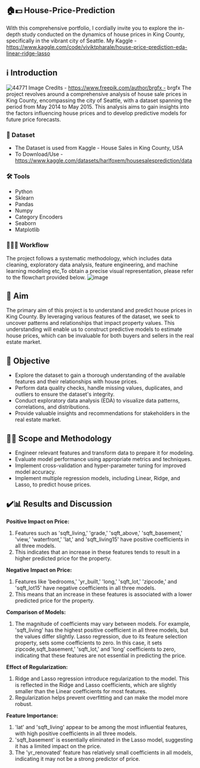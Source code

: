 ## 🏠💵 House-Price-Prediction 
With this comprehensive portfolio, I cordially invite you to explore the in-depth study conducted on the dynamics of house prices in King County, specifically in the vibrant city of Seattle.
My Kaggle - https://www.kaggle.com/code/viviktpharale/house-price-prediction-eda-linear-ridge-lasso

## ℹ️ Introduction
![44771](https://github.com/Vivikt-573/House-Price-Prediction---Regression-Models/assets/148704966/87e87c0f-aef0-45e7-a527-c3310da0afc0)
Image Credits - https://www.freepik.com/author/brgfx - brgfx
The project revolves around a comprehensive analysis of house sale prices in King County, encompassing the city of Seattle, with a dataset spanning the period from May 2014 to May 2015. This analysis aims to gain insights into the factors influencing house prices and to develop predictive models for future price forecasts.

### 💾 Dataset
- The Dataset is used from Kaggle - House Sales in King County, USA
- To Download/Use - https://www.kaggle.com/datasets/harlfoxem/housesalesprediction/data

### 🛠️ Tools
- Python
- Sklearn
- Pandas
- Numpy
- Category Encoders
- Seaborn
- Matplotlib

### 👨🏻‍💻 Workflow
The project follows a systematic methodology, which includes data cleaning, exploratory data analysis, feature engineering, and machine learning modeling etc,To obtain a precise visual representation, please refer to the flowchart provided below. 
![image](https://github.com/Vivikt-573/House-Price-Prediction---Regression-Models/assets/148704966/38f391c1-be3f-4ab0-9bf1-f979521e3bc6)



## 🎯 Aim

The primary aim of this project is to understand and predict house prices in King County. By leveraging various features of the dataset, we seek to uncover patterns and relationships that impact property values. This understanding will enable us to construct predictive models to estimate house prices, which can be invaluable for both buyers and sellers in the real estate market.


## 📌 Objective

- Explore the dataset to gain a thorough understanding of the available features and their relationships with house prices.
- Perform data quality checks, handle missing values, duplicates, and outliers to ensure the dataset's integrity.
- Conduct exploratory data analysis (EDA) to visualize data patterns, correlations, and distributions.
- Provide valuable insights and recommendations for stakeholders in the real estate market.


## 🧑‍🔬 Scope and Methodology

- Engineer relevant features and transform data to prepare it for modeling.
- Evaluate model performance using appropriate metrics and techniques.
- Implement cross-validation and hyper-parameter tuning for improved model accuracy.
- Implement multiple regression models, including Linear, Ridge, and Lasso, to predict house prices.

## ✔️📊 Results and Discussion

**Positive Impact on Price:**
1. Features such as 'sqft_living,' 'grade,' 'sqft_above,' 'sqft_basement,' 'view,' 'waterfront,' 'lat,' and 'sqft_living15' have positive coefficients in all three models.
2. This indicates that an increase in these features tends to result in a higher predicted price for the property.
  
**Negative Impact on Price:**
1. Features like 'bedrooms,' 'yr_built,' 'long,' 'sqft_lot,' 'zipcode,' and 'sqft_lot15' have negative coefficients in all three models.
2. This means that an increase in these features is associated with a lower predicted price for the property.
  
**Comparison of Models:**
1. The magnitude of coefficients may vary between models. For example, 'sqft_living' has the highest positive coefficient in all three models, but the values differ slightly. Lasso regression, due to its feature selection property, sets some coefficients to zero. In this case, it sets zipcode,sqft_basement,' 'sqft_lot,' and 'long' coefficients to zero, indicating that these features are not essential in predicting the price.
  
**Effect of Regularization:**
1. Ridge and Lasso regression introduce regularization to the model. This is reflected in the Ridge and Lasso coefficients, which are slightly smaller than the Linear coefficients for most features.
2. Regularization helps prevent overfitting and can make the model more robust.
  
**Feature Importance:**
1. 'lat' and 'sqft_living' appear to be among the most influential features, with high positive coefficients in all three models.
2. 'sqft_basement' is essentially eliminated in the Lasso model, suggesting it has a limited impact on the price.
3. The 'yr_renovated' feature has relatively small coefficients in all models, indicating it may not be a strong predictor of price.


